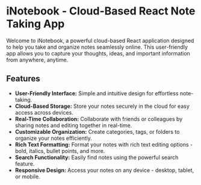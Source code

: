 # iNotebook - Cloud-Based React Note Taking App

Welcome to iNotebook, a powerful cloud-based React application designed to help you take and organize notes seamlessly online. This user-friendly app allows you to capture your thoughts, ideas, and important information from anywhere, anytime.

## Features

- **User-Friendly Interface:** Simple and intuitive design for effortless note-taking.
- **Cloud-Based Storage:** Store your notes securely in the cloud for easy access across devices.
- **Real-Time Collaboration:** Collaborate with friends or colleagues by sharing notes and editing together in real-time.
- **Customizable Organization:** Create categories, tags, or folders to organize your notes efficiently.
- **Rich Text Formatting:** Format your notes with rich text editing options - bold, italics, bullet points, and more.
- **Search Functionality:** Easily find notes using the powerful search feature.
- **Responsive Design:** Access your notes on any device - desktop, tablet, or mobile.


